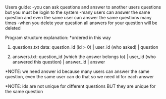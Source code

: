 Users guide:
-you can ask questions and answer to another users questions but you must be login to the system
-many users can answer the same question and even the same user can answer the same questions many times
-when you delete your question all answers for your question will be deleted

Program structure explanation:
\*ordered in this way

1. questions.txt data:
   question_id (id > 0) | user_id (who asked) | question

2. answers.txt:
   question_id (which the answer belongs to) | user_id (who answered this question) | answer_id | answer

\*NOTE: we need answer id because many users can answer the same question, even the same user can do that
so we need id for each answer

\*NOTE: ids are not unique for different questions BUT they are unique for the same question
